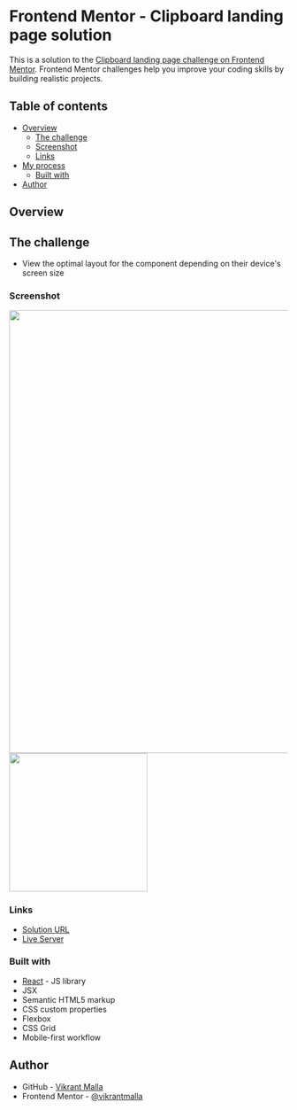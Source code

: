 # Frontend Mentor - Clipboard landing page solution

This is a solution to the [Clipboard landing page challenge on Frontend Mentor](https://www.frontendmentor.io/challenges/clipboard-landing-page-5cc9bccd6c4c91111378ecb9). Frontend Mentor challenges help you improve your coding skills by building realistic projects.  

## Table of contents

- [Overview](#overview)
  - [The challenge](#the-challenge)
  - [Screenshot](#screenshot)
  - [Links](#links)
- [My process](#my-process)
  - [Built with](#built-with)
- [Author](#author)

## Overview

## The challenge

- View the optimal layout for the component depending on their device's screen size

### Screenshot

<img src="https://github.com/vikrantmalla/Cipboard-landing-page/blob/main/src/assets/design/Screeshot1.png"  width="800"/>
<img src="https://github.com/vikrantmalla/Cipboard-landing-page/blob/main/src/assets/design/Screenshot2.png"  width="250"/>

### Links

- [Solution URL](https://github.com/vikrantmalla/Cipboard-landing-page.git)
- [Live Server](cipboard-landing-page-hazel.vercel.app)

### Built with

- [React](https://reactjs.org/) - JS library
- JSX
- Semantic HTML5 markup
- CSS custom properties
- Flexbox
- CSS Grid
- Mobile-first workflow


## Author

- GitHub - [Vikrant Malla](https://github.com/vikrantmalla)
- Frontend Mentor - [@vikrantmalla](https://www.frontendmentor.io/profile/vikrantmalla)
